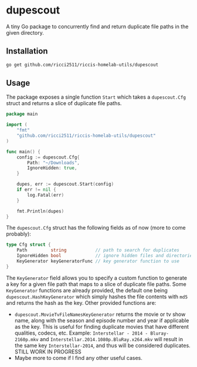# dupescout
A tiny Go package to concurrently find and return duplicate file paths in the given directory.

## Installation
```bash
go get github.com/ricci2511/riccis-homelab-utils/dupescout
```

## Usage
The package exposes a single function `Start` which takes a `dupescout.Cfg` struct and returns a slice of duplicate file paths.

```go
package main

import (
    "fmt"
    "github.com/ricci2511/riccis-homelab-utils/dupescout"
)

func main() {
    config := dupescout.Cfg{
        Path: "~/Downloads",
        IgnoreHidden: true,
    }

    dupes, err := dupescout.Start(config)
    if err != nil {
        log.Fatal(err)
    }

    fmt.Println(dupes)
}
```

The `dupescout.Cfg` struct has the following fields as of now (more to come probably):

```go
type Cfg struct {
	Path         string           // path to search for duplicates
	IgnoreHidden bool             // ignore hidden files and directories
	KeyGenerator keyGeneratorFunc // key generator function to use
}
```

The `KeyGenerator` field allows you to specify a custom function to generate a key for a given file path that maps to a slice of duplicate file paths.
Some `KeyGenerator` functions are already provided, the default one being `dupescout.HashKeyGenerator` which simply hashes the file contents with `md5` and returns the hash as the key. Other provided functions are:

- `dupescout.MovieTvFileNamesKeyGenerator` returns the movie or tv show name, along with the season and episode number and year if applicable as the key. This is useful for finding duplicate movies that have different qualities, codecs, etc. Example: `Interstellar - 2014 - Bluray-2160p.mkv` and `Interstellar.2014.1080p.BluRay.x264.mkv` will result in the same key `Interstellar-2014`, and thus will be considered duplicates. STILL WORK IN PROGRESS
- Maybe more to come if I find any other useful cases.
